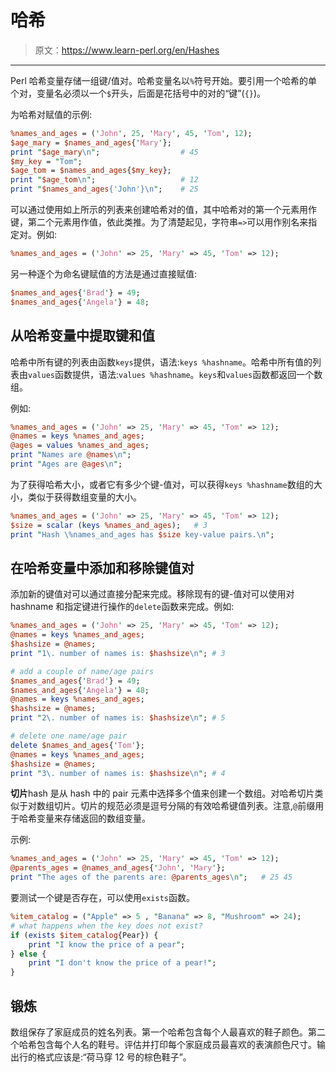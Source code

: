 # 哈希

> 原文：<https://www.learn-perl.org/en/Hashes>

* * *

Perl 哈希变量存储一组键/值对。哈希变量名以`%`符号开始。要引用一个哈希的单个对，变量名必须以一个`$`开头，后面是花括号中的对的“键”(`{}`)。

为哈希对赋值的示例:

```perl
%names_and_ages = ('John', 25, 'Mary', 45, 'Tom', 12);
$age_mary = $names_and_ages{'Mary'};
print "$age_mary\n";                  # 45
$my_key = "Tom";
$age_tom = $names_and_ages{$my_key};
print "$age_tom\n";                   # 12
print "$names_and_ages{'John'}\n";    # 25 
```

可以通过使用如上所示的列表来创建哈希对的值，其中哈希对的第一个元素用作键，第二个元素用作值，依此类推。为了清楚起见，字符串`=>`可以用作别名来指定对。例如:

```perl
%names_and_ages = ('John' => 25, 'Mary' => 45, 'Tom' => 12); 
```

另一种逐个为命名键赋值的方法是通过直接赋值:

```perl
$names_and_ages{'Brad'} = 49;
$names_and_ages{'Angela'} = 48; 
```

## 从哈希变量中提取键和值

哈希中所有键的列表由函数`keys`提供，语法:`keys %hashname`。哈希中所有值的列表由`values`函数提供，语法:`values %hashname`。`keys`和`values`函数都返回一个数组。

例如:

```perl
%names_and_ages = ('John' => 25, 'Mary' => 45, 'Tom' => 12);
@names = keys %names_and_ages;
@ages = values %names_and_ages;
print "Names are @names\n";
print "Ages are @ages\n"; 
```

为了获得哈希大小，或者它有多少个键-值对，可以获得`keys %hashname`数组的大小，类似于获得数组变量的大小。

```perl
%names_and_ages = ('John' => 25, 'Mary' => 45, 'Tom' => 12);
$size = scalar (keys %names_and_ages);   # 3
print "Hash \%names_and_ages has $size key-value pairs.\n"; 
```

## 在哈希变量中添加和移除键值对

添加新的键值对可以通过直接分配来完成。移除现有的键-值对可以使用对 hashname 和指定键进行操作的`delete`函数来完成。例如:

```perl
%names_and_ages = ('John' => 25, 'Mary' => 45, 'Tom' => 12);
@names = keys %names_and_ages;
$hashsize = @names;
print "1\. number of names is: $hashsize\n"; # 3

# add a couple of name/age pairs
$names_and_ages{'Brad'} = 49;
$names_and_ages{'Angela'} = 48;
@names = keys %names_and_ages;
$hashsize = @names;
print "2\. number of names is: $hashsize\n"; # 5

# delete one name/age pair
delete $names_and_ages{'Tom'};
@names = keys %names_and_ages;
$hashsize = @names;
print "3\. number of names is: $hashsize\n"; # 4 
```

**切片**hash 是从 hash 中的 pair 元素中选择多个值来创建一个数组。对哈希切片类似于对数组切片。切片的规范必须是逗号分隔的有效哈希键值列表。注意,`@`前缀用于哈希变量来存储返回的数组变量。

示例:

```perl
%names_and_ages = ('John' => 25, 'Mary' => 45, 'Tom' => 12);
@parents_ages = @names_and_ages{'John', 'Mary'};
print "The ages of the parents are: @parents_ages\n";   # 25 45 
```

要测试一个键是否存在，可以使用`exists`函数。

```perl
%item_catalog = ("Apple" => 5 , "Banana" => 8, "Mushroom" => 24);
# what happens when the key does not exist?
if (exists $item_catalog{Pear}) {
    print "I know the price of a pear";
} else {
    print "I don't know the price of a pear!";
} 
```

## 锻炼

数组保存了家庭成员的姓名列表。第一个哈希包含每个人最喜欢的鞋子颜色。第二个哈希包含每个人名的鞋号。评估并打印每个家庭成员最喜欢的表演颜色尺寸。输出行的格式应该是:“荷马穿 12 号的棕色鞋子”。